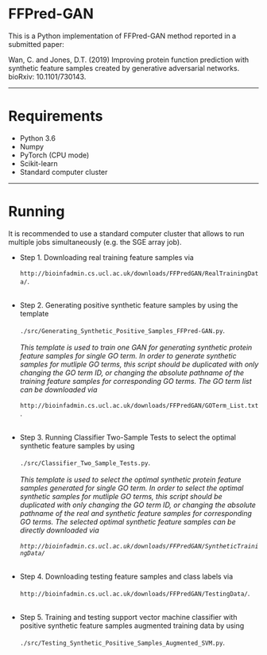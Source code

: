 # FFPred-GAN

This is a Python implementation of FFPred-GAN method reported in a submitted paper:

Wan, C. and Jones, D.T. (2019) Improving protein function prediction with synthetic feature samples created by generative adversarial networks. bioRxiv: 10.1101/730143.

---------------------------------------------------------------
# Requirements

- Python 3.6 
- Numpy 
- PyTorch (CPU mode)
- Scikit-learn
- Standard computer cluster

---------------------------------------------------------------
# Running 
It is recommended to use a standard computer cluster that allows to run multiple jobs simultaneously (e.g. the SGE array job).<br/>

* Step 1. Downloading real training feature samples via <br/><br/>`http://bioinfadmin.cs.ucl.ac.uk/downloads/FFPredGAN/RealTrainingData/`.<br/><br/>

* Step 2. Generating positive synthetic feature samples by using the template <br/><br/>`./src/Generating_Synthetic_Positive_Samples_FFPred-GAN.py`.<br/><br/>
_This template is used to train one GAN for generating synthetic protein feature samples for single GO term. In order to generate synthetic samples for mutliple GO terms, this script should be duplicated with only changing the GO term ID, or changing the absolute pathname of the training feature samples for corresponding GO terms. The GO term list can be downloaded via_<br/><br/>
`http://bioinfadmin.cs.ucl.ac.uk/downloads/FFPredGAN/GOTerm_List.txt`.<br/><br/>
 
* Step 3. Running Classifier Two-Sample Tests to select the optimal synthetic feature samples by using <br/><br/>`./src/Classifier_Two_Sample_Tests.py`.<br/><br/> 
_This template is used to select the optimal synthetic protein feature samples generated for single GO term. In order to select the optimal synthetic samples for mutliple GO terms, this script should be duplicated with only changing the GO term ID, or changing the absolute pathname of the real and synthetic feature samples for corresponding GO terms. The selected optimal synthetic feature samples can be directly downloaded via <br/><br/>`http://bioinfadmin.cs.ucl.ac.uk/downloads/FFPredGAN/SyntheticTrainingData/`_<br/><br/>

* Step 4. Downloading testing feature samples and class labels via <br/><br/>`http://bioinfadmin.cs.ucl.ac.uk/downloads/FFPredGAN/TestingData/`.<br/><br/>

* Step 5. Training and testing support vector machine classifier with positive synthetic feature samples augmented training data by using<br/><br/> `./src/Testing_Synthetic_Positive_Samples_Augmented_SVM.py`.


